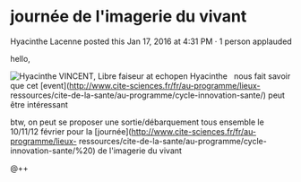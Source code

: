 #  journée de l'imagerie du vivant

Hyacinthe Lacenne posted this Jan 17, 2016 at 4:31 PM · 1 person applauded

hello,  
  
![Hyacinthe VINCENT, Libre faiseur at
echopen](./../../zz_assets/images/avatars/1275581.png) Hyacinthe   nous fait
savoir que cet [event](http://www.cite-sciences.fr/fr/au-programme/lieux-
ressources/cite-de-la-sante/au-programme/cycle-innovation-sante/) peut être
intéressant  
  
btw, on peut se proposer une sortie/débarquement tous ensemble le 10/11/12
février pour la [journée](http://www.cite-sciences.fr/fr/au-programme/lieux-
ressources/cite-de-la-sante/au-programme/cycle-innovation-sante/%20) de
l'imagerie du vivant  
  
@++

